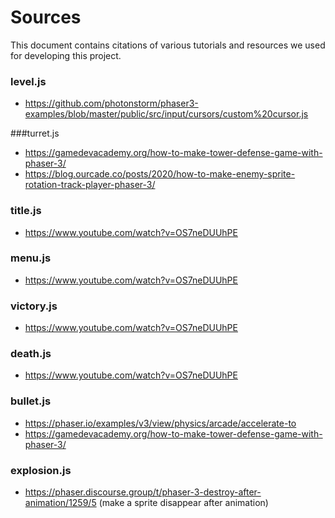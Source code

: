 # Sources

This document contains citations of various tutorials and resources we used for
developing this project.

### level.js
- https://github.com/photonstorm/phaser3-examples/blob/master/public/src/input/cursors/custom%20cursor.js

###turret.js
- https://gamedevacademy.org/how-to-make-tower-defense-game-with-phaser-3/
- https://blog.ourcade.co/posts/2020/how-to-make-enemy-sprite-rotation-track-player-phaser-3/

### title.js
- https://www.youtube.com/watch?v=OS7neDUUhPE

### menu.js
- https://www.youtube.com/watch?v=OS7neDUUhPE

### victory.js
- https://www.youtube.com/watch?v=OS7neDUUhPE

### death.js
- https://www.youtube.com/watch?v=OS7neDUUhPE

### bullet.js
- https://phaser.io/examples/v3/view/physics/arcade/accelerate-to
- https://gamedevacademy.org/how-to-make-tower-defense-game-with-phaser-3/

### explosion.js
- https://phaser.discourse.group/t/phaser-3-destroy-after-animation/1259/5 (make a sprite disappear after animation)